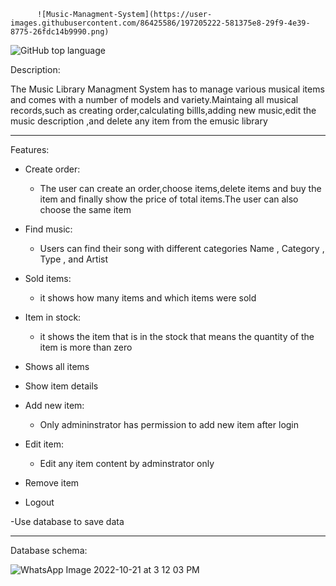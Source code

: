           ![Music-Managment-System](https://user-images.githubusercontent.com/86425586/197205222-581375e8-29f9-4e39-8775-26fdc14b9990.png)


<img alt="GitHub top language" src="https://img.shields.io/github/languages/top/binary11110/Music-Managment-System">


Description:

The Music Library Managment System has to manage various musical items and comes with a number of models and variety.Maintaing all musical records,such as creating order,calculating billls,adding new music,edit the music description ,and delete any item from the emusic library

-----------
Features:

- Create order:
   - The user can create an order,choose items,delete items and buy the item and finally show the price of total items.The user can also choose the same item
- Find music:
   - Users can find their song with different categories Name , Category , Type , and Artist
- Sold items:
   - it shows how many items and which items were sold
- Item in stock:
   - it shows the item that is in the stock that means the quantity of the item is more than zero
- Shows all items

- Show item details

- Add new item:
   - Only admininstrator has permission to add new item after login 
- Edit item:
   - Edit any item content by adminstrator only
- Remove item

- Logout

-Use database to save data

--------------

Database schema:


![WhatsApp Image 2022-10-21 at 3 12 03 PM](https://user-images.githubusercontent.com/86425586/197204266-810492cb-e5fa-41d0-aaa0-54cd9ba0aad4.jpeg)


   
